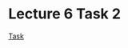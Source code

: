 Lecture 6 Task 2
=============
[Task](https://github.com/paazmaya/modern-web-tools-with-node-js-book/blob/master/lectures/2014-09-30.md)
